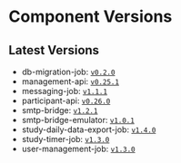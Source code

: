 # Component Versions


## Latest Versions

- db-migration-job: [`v0.2.0`](https://github.com/case-framework/case-backend/releases/tag/db-migration-job@v0.2.0)
- management-api: [`v0.25.1`](https://github.com/case-framework/case-backend/releases/tag/management-api@v0.25.1)
- messaging-job: [`v1.1.1`](https://github.com/case-framework/case-backend/releases/tag/messaging-job@v1.1.1)
- participant-api: [`v0.26.0`](https://github.com/case-framework/case-backend/releases/tag/participant-api@v0.26.0)
- smtp-bridge: [`v1.2.1`](https://github.com/case-framework/case-backend/releases/tag/smtp-bridge@v1.2.1)
- smtp-bridge-emulator: [`v1.0.1`](https://github.com/case-framework/case-backend/releases/tag/smtp-bridge-emulator@v1.0.1)
- study-daily-data-export-job: [`v1.4.0`](https://github.com/case-framework/case-backend/releases/tag/study-daily-data-export-job@v1.4.0)
- study-timer-job: [`v1.3.0`](https://github.com/case-framework/case-backend/releases/tag/study-timer-job@v1.3.0)
- user-management-job: [`v1.3.0`](https://github.com/case-framework/case-backend/releases/tag/user-management-job@v1.3.0)

